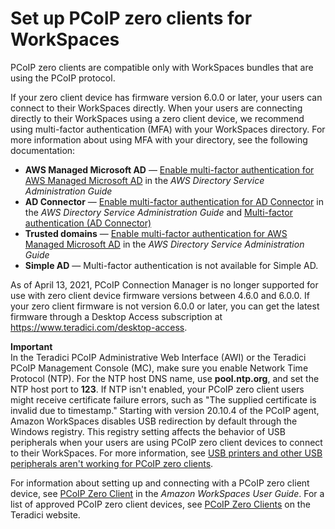 # Set up PCoIP zero clients for WorkSpaces<a name="set-up-pcoip-zero-client"></a>

PCoIP zero clients are compatible only with WorkSpaces bundles that are using the PCoIP protocol\.

If your zero client device has firmware version 6\.0\.0 or later, your users can connect to their WorkSpaces directly\. When your users are connecting directly to their WorkSpaces using a zero client device, we recommend using multi\-factor authentication \(MFA\) with your WorkSpaces directory\. For more information about using MFA with your directory, see the following documentation:
+ **AWS Managed Microsoft AD** — [ Enable multi\-factor authentication for AWS Managed Microsoft AD](https://docs.aws.amazon.com/directoryservice/latest/admin-guide/ms_ad_mfa.html) in the *AWS Directory Service Administration Guide*
+ **AD Connector** — [ Enable multi\-factor authentication for AD Connector](https://docs.aws.amazon.com/directoryservice/latest/admin-guide/ad_connector_mfa.html) in the *AWS Directory Service Administration Guide* and [Multi\-factor authentication \(AD Connector\)](update-directory-details.md#connect-mfa)
+ **Trusted domains** — [ Enable multi\-factor authentication for AWS Managed Microsoft AD](https://docs.aws.amazon.com/directoryservice/latest/admin-guide/ms_ad_mfa.html) in the *AWS Directory Service Administration Guide*
+ **Simple AD** — Multi\-factor authentication is not available for Simple AD\.

As of April 13, 2021, PCoIP Connection Manager is no longer supported for use with zero client device firmware versions between 4\.6\.0 and 6\.0\.0\. If your zero client firmware is not version 6\.0\.0 or later, you can get the latest firmware through a Desktop Access subscription at [https://www\.teradici\.com/desktop\-access](https://www.teradici.com/desktop-access)\.

**Important**  
In the Teradici PCoIP Administrative Web Interface \(AWI\) or the Teradici PCoIP Management Console \(MC\), make sure you enable Network Time Protocol \(NTP\)\. For the NTP host DNS name, use **pool\.ntp\.org**, and set the NTP host port to **123**\. If NTP isn't enabled, your PCoIP zero client users might receive certificate failure errors, such as "The supplied certificate is invalid due to timestamp\."
Starting with version 20\.10\.4 of the PCoIP agent, Amazon WorkSpaces disables USB redirection by default through the Windows registry\. This registry setting affects the behavior of USB peripherals when your users are using PCoIP zero client devices to connect to their WorkSpaces\. For more information, see [USB printers and other USB peripherals aren't working for PCoIP zero clients](amazon-workspaces-troubleshooting.md#pcoip_zero_client_usb)\.

For information about setting up and connecting with a PCoIP zero client device, see [PCoIP Zero Client](https://docs.aws.amazon.com/workspaces/latest/userguide/amazon-workspaces-pcoip-zero-client.html) in the *Amazon WorkSpaces User Guide*\. For a list of approved PCoIP zero client devices, see [PCoIP Zero Clients](https://www.teradici.com/resource-center/product-service-finder/pcoip-zero-clients) on the Teradici website\.